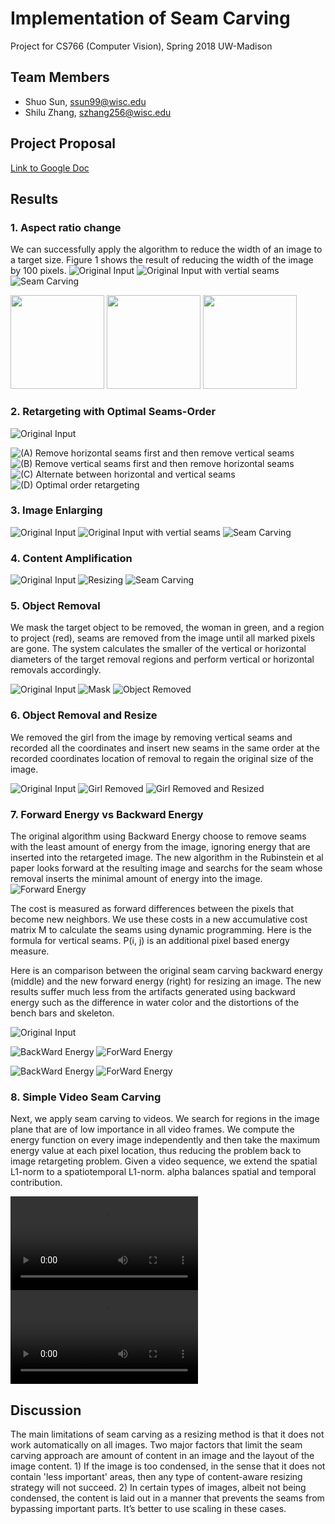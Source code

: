# Implementation of Seam Carving
Project for CS766 (Computer Vision), Spring 2018 UW-Madison

## Team Members
- Shuo Sun, ssun99@wisc.edu
- Shilu Zhang, szhang256@wisc.edu

## Project Proposal
[Link to Google Doc](https://docs.google.com/document/d/1z0z4b6yVGYcPRXuUE_9kr-a2so3J8vSAw8htgIIx6CU/edit?usp=sharing)


## Results
### 1. Aspect ratio change
We can successfully apply the algorithm to reduce the width of an image to a target size. Figure 1 shows the result of reducing the width of the image by 100 pixels.
![Original Input](Images/christmas_original.jpg)
![Original Input with vertial seams](Images/christmas_rm_100cols_Vseams.png)
![Seam Carving](Images/christmas_rm_100cols.png)

<img src="Images/christmas_original.jpg" width="150">
<img src="Images/christmas_rm_100cols_Vseams.png" width="150">
<img src="Images/christmas_rm_100cols.png" width="150">

### 2. Retargeting with Optimal Seams-Order

![Original Input](Images/charles_original.png)

![(A) Remove horizontal seams first and then remove vertical seams](Images/charles_rm100rows_rm100cols.png)
![(B) Remove vertical seams first and then remove horizontal seams](Images/charles_rm100cols_rm100rows.png)
![(C) Alternate between horizontal and vertical seams](Images/charles_rm100rows_100cols_altern.png)
![(D) Optimal order retargeting](Images/charles_optimal_100cols100rows.png)

### 3. Image Enlarging

![Original Input](Images/desert.jpg)
![Original Input with vertial seams](Images/desert_add_50percentcols_Vseams.png)
![Seam Carving](Images/desert_add_50percentcols.png)

### 4. Content Amplification

![Original Input](Images/arch_original.png)
![Resizing](Images/arch_magnified.png)
![Seam Carving](Images/arch_retarget.png)

### 5. Object Removal
We mask the target object to be removed, the woman in green, and a region to project (red), seams are removed from the image until all marked pixels are gone. The system calculates the smaller of the vertical or horizontal diameters of the target removal regions and perform vertical or horizontal removals accordingly.

![Original Input](Images/Couple.png)
![Mask](Images/Couple_protect_mask.png)
![Object Removed](Images/Couple_objrm.png)

### 6. Object Removal and Resize
We removed the girl from the image by removing vertical seams and recorded all the coordinates and insert new seams in the same order at the recorded coordinates location of removal to regain the original size of the image.

![Original Input](Images/Beach.png)
![Girl Removed](Images/Beach_girl_removed.png)
![Girl Removed and Resized](Images/Beach_girl_removed_resized.png)


### 7. Forward Energy vs Backward Energy

The original algorithm using Backward Energy choose to remove seams with the least amount of energy from the image, ignoring energy that are inserted into the retargeted image. The new algorithm in the Rubinstein et al paper looks forward at the resulting image and searchs for the seam whose removal inserts the minimal amount of energy into the image. 
![Forward Energy](Images/ForwardEnerge.png)

The cost is measured as forward differences between the pixels that become new neighbors. We use these costs in a new accumulative cost matrix M to calculate the seams using dynamic programming. Here is the formula for vertical seams. P(i, j) is an additional pixel based energy measure.

Here is an comparison between the original seam carving backward energy (middle) and the new forward energy (right) for resizing an image. The new results suffer much less from the artifacts generated using backward energy such as the difference in water color and the distortions of the bench bars and skeleton.

![Original Input](Images/bench3.png)

![BackWard Energy](Images/bench_rmVseams_be.png)
![ForWard Energy](Images/bench_rmVseams2_fe.png)

![BackWard Energy](Images/bench_rm_be.png)
![ForWard Energy](Images/bench_rm2_fe.png)


### 8. Simple Video Seam Carving

Next, we apply seam carving to videos. We search for regions in the image plane that are of low importance in all video frames. We compute the energy function on every image independently and then take the maximum energy value at each pixel location, thus reducing the problem back to image retargeting problem. Given a video sequence,  we extend the spatial L1-norm to a spatiotemporal L1-norm. alpha balances spatial and temporal contribution. 

![Original Input](Videos/golf.mp4)
![Seam Carving](Videos/golf_reduced.mov)

## Discussion
The main limitations of seam carving as a resizing method is that it does not work automatically on all images. Two major factors that limit the seam carving approach are amount of content in an image and the layout of the image content. 1) If the image is too condensed, in the sense that it does not contain 'less important' areas, then any type of content-aware resizing strategy will not succeed. 2) In certain types of images, albeit not being condensed, the content is laid out in a manner that prevents the seams from bypassing important parts.  It’s better to use scaling in these cases.
